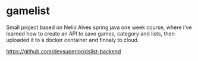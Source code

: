 # gamelist

Small project based on Nelio Alves spring java one week course, where i've learned how to create an API to save games, category and lists, then uploaded it to a docker container and finnaly to cloud.


https://github.com/devsuperior/dslist-backend
